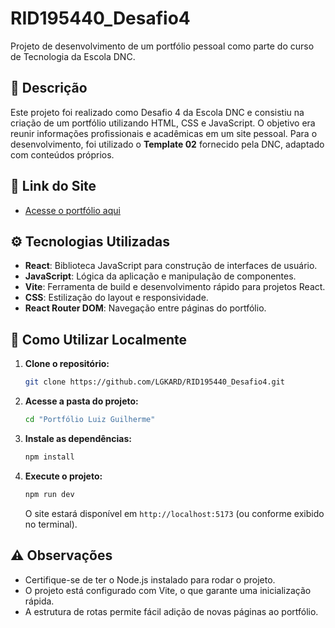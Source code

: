 # RID195440_Desafio4

Projeto de desenvolvimento de um portfólio pessoal como parte do curso de Tecnologia da Escola DNC.

## 📌 Descrição

Este projeto foi realizado como Desafio 4 da Escola DNC e consistiu na criação de um portfólio utilizando HTML, CSS e JavaScript. O objetivo era reunir informações profissionais e acadêmicas em um site pessoal. Para o desenvolvimento, foi utilizado o **Template 02** fornecido pela DNC, adaptado com conteúdos próprios.

## 🔗 Link do Site

- [Acesse o portfólio aqui](https://rid-195440-desafio4.vercel.app/)

## ⚙️ Tecnologias Utilizadas

- **React**: Biblioteca JavaScript para construção de interfaces de usuário.
- **JavaScript**: Lógica da aplicação e manipulação de componentes.
- **Vite**: Ferramenta de build e desenvolvimento rápido para projetos React.
- **CSS**: Estilização do layout e responsividade.
- **React Router DOM**: Navegação entre páginas do portfólio.

## 🚀 Como Utilizar Localmente

1. **Clone o repositório:**

   ```bash
   git clone https://github.com/LGKARD/RID195440_Desafio4.git
   ```

2. **Acesse a pasta do projeto:**

   ```bash
   cd "Portfólio Luiz Guilherme"
   ```

3. **Instale as dependências:**

   ```bash
   npm install
   ```

4. **Execute o projeto:**

   ```bash
   npm run dev
   ```

   O site estará disponível em `http://localhost:5173` (ou conforme exibido no terminal).

## ⚠️ Observações

- Certifique-se de ter o Node.js instalado para rodar o projeto.
- O projeto está configurado com Vite, o que garante uma inicialização rápida.
- A estrutura de rotas permite fácil adição de novas páginas ao portfólio.



